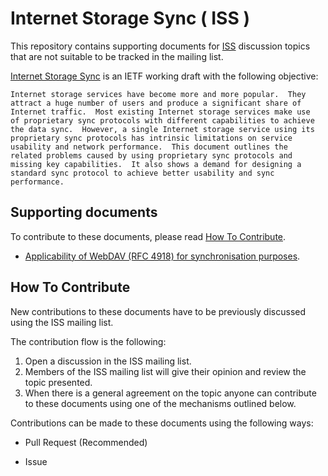 # Internet Storage Sync ( ISS )
This repository contains supporting documents for [ISS](https://tools.ietf.org/html/draft-cui-iss-problem-03) discussion topics that are not suitable to be tracked in the mailing list.


[Internet Storage Sync](https://tools.ietf.org/html/draft-cui-iss-problem-03) is an IETF working draft with the following objective:

```
Internet storage services have become more and more popular.  They
attract a huge number of users and produce a significant share of
Internet traffic.  Most existing Internet storage services make use
of proprietary sync protocols with different capabilities to achieve
the data sync.  However, a single Internet storage service using its
proprietary sync protocols has intrinsic limitations on service
usability and network performance.  This document outlines the
related problems caused by using proprietary sync protocols and
missing key capabilities.  It also shows a demand for designing a
standard sync protocol to achieve better usability and sync
performance.
```


## Supporting documents
To contribute to these documents, please read [How To Contribute](#how-to-contribute).

* [Applicability of WebDAV (RFC 4918) for synchronisation purposes](./applicability-of-webdav).


## How To Contribute
New contributions to these documents have to be previously discussed using the ISS mailing list.

The contribution flow is the following:

1. Open a discussion in the ISS mailing list.
2. Members of the ISS mailing list will give their opinion and review the topic presented.
3. When there is a general agreement on the topic anyone can contribute to these documents using one of the mechanisms outlined below.


Contributions can be made to these documents using the following ways:

* Pull Request (Recommended) 

* Issue
